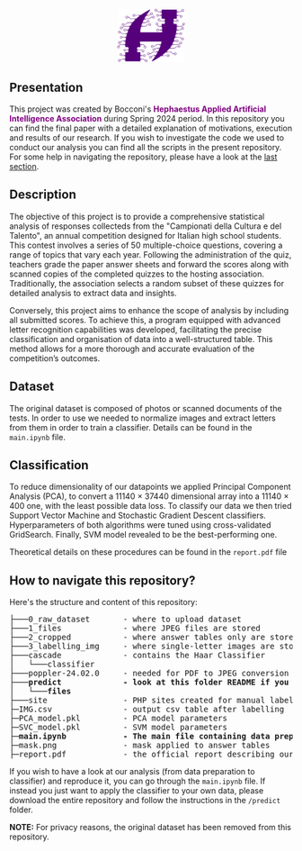 <p align="center">
    <img src="logo_cropped.png" width=120>
</p>

## Presentation
This project was created by Bocconi's **<font color="purple">Hephaestus Applied Artificial Intelligence Association</font>** during Spring 2024 period. In this repository you can find the final paper with a detailed explanation of motivations, execution and results of our research. If you wish to investigate the code we used to conduct our analysis you can find all the scripts in the present repository. For some help in navigating the repository, please have a look at the [last section](#navigator).

## Description
The objective of this project is to provide a comprehensive statistical analysis of responses collecteds from the "Campionati della Cultura e del Talento", an annual competition designed for Italian high school students. This contest involves a series of 50 multiple-choice questions, covering a range of topics that vary each year. Following the administration of the quiz, teachers grade the paper answer sheets and forward the scores along with scanned copies of the completed quizzes to the hosting association. Traditionally, the association selects a random subset of these quizzes for detailed analysis to extract data and insights.

Conversely, this project aims to enhance the scope of analysis by including all submitted scores. To achieve this, a program equipped with advanced letter recognition capabilities was developed, facilitating the precise classification and organisation of data into a well-structured table. This method allows for a more thorough and accurate evaluation of the competition’s outcomes.

## Dataset
The original dataset is composed of photos or scanned documents of the tests. In order to use we needed to normalize images and extract letters from them in order to train a classifier. Details can be found in the <code>main.ipynb</code> file. 

## Classification
To reduce dimensionality of our datapoints we applied Principal Component Analysis (PCA), to convert a 11140 × 37440 dimensional array into a 11140 × 400 one, with the least possible data loss.
To classify our data we then tried Support Vector Machine and Stochastic Gradient Descent classifiers. Hyperparameters of both algorithms were tuned using cross-validated GridSearch. Finally, SVM model revealed to be the best-performing one. 

Theoretical details on these procedures can be found in the <code>report.pdf</code> file



## How to navigate this repository? <a name="navigator"></a>
Here's the structure and content of this repository:

<pre>
├───0_raw_dataset       - where to upload dataset
├───1_files             - where JPEG files are stored
├───2_cropped           - where answer tables only are stored
├───3_labelling_img     - where single-letter images are stored
├───cascade             - contains the Haar Classifier
│   └───classifier
├───poppler-24.02.0     - needed for PDF to JPEG conversion
├───<b>predict             - look at this folder README if you want to use the trained classifier
│   └───files</b>
├───site                - PHP sites created for manual labelling
├─IMG.csv               - output csv table after labelling
├─PCA_model.pkl         - PCA model parameters
├─SVC_model.pkl         - SVM model parameters
├─<b>main.ipynb            - The main file containing data preprocessing, analysis and classifier training, testing</b>
├─mask.png              - mask applied to answer tables
├─report.pdf            - the official report describing our work
</pre>

If you wish to have a look at our analysis (from data preparation to classifier) and reproduce it, you can go through the <code>main.ipynb</code> file. If instead you just want to apply the classifier to your own data, please download the entire repository and follow the instructions in the <code>/predict</code> folder.

**NOTE:** For privacy reasons, the original dataset has been removed from this repository.
